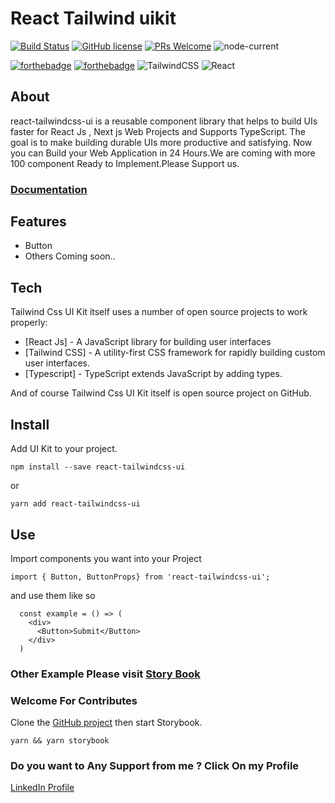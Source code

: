 # React Tailwind uikit

[![Build Status](https://travis-ci.org/reactZone/react-tailwindcss-ui.svg?branch=master)]()
[![GitHub license](https://img.shields.io/github/license/Naereen/StrapDown.js.svg)]()
[![PRs Welcome](https://img.shields.io/badge/PRs-welcome-brightgreen.svg?style=flat-square)]()
![node-current](https://img.shields.io/node/v/npm)

[![forthebadge](https://forthebadge.com/images/badges/made-with-typescript.svg)]()
[![forthebadge](https://forthebadge.com/images/badges/open-source.svg)]()
<img alt="TailwindCSS" src="https://img.shields.io/badge/tailwindcss%20-%2338B2AC.svg?&style=for-the-badge&logo=tailwind-css&logoColor=white"/>
<img alt="React" src="https://img.shields.io/badge/react%20-%2320232a.svg?&style=for-the-badge&logo=react&logoColor=%2361DAFB"/>

## About

react-tailwindcss-ui is a reusable component library that helps to build UIs faster for React Js , Next js Web Projects and Supports TypeScript. The goal is to make building durable UIs more productive and satisfying. Now you can Build your Web Application in 24 Hours.We are coming with more 100 component Ready to Implement.Please Support us.

### **[Documentation](https://bit.ly/2WO5Zio)**

## Features

- Button
- Others Coming soon..

## Tech

Tailwind Css UI Kit itself uses a number of open source projects to work properly:

- [React Js] - A JavaScript library for building user interfaces
- [Tailwind CSS] - A utility-first CSS framework for rapidly building custom user interfaces.
- [Typescript] - TypeScript extends JavaScript by adding types.

And of course Tailwind Css UI Kit itself is open source project
on GitHub.

## Install

Add UI Kit to your project.

`npm install --save react-tailwindcss-ui`

or

`yarn add react-tailwindcss-ui`

## Use

Import components you want into your Project

`import { Button, ButtonProps} from 'react-tailwindcss-ui';`

and use them like so

```
  const example = () => (
    <div>
      <Button>Submit</Button>
    </div>
  )

```

### **Other Example Please visit [Story Book](https://bit.ly/2WO5Zio)**

### **Welcome For Contributes**

Clone the [GitHub project](https://github.com/reactZone/react-tailwindcss-ui) then start Storybook.

`yarn && yarn storybook`

### **Do you want to Any Support from me ? Click On my Profile**

[LinkedIn Profile](https://www.linkedin.com/in/reactZone/)
